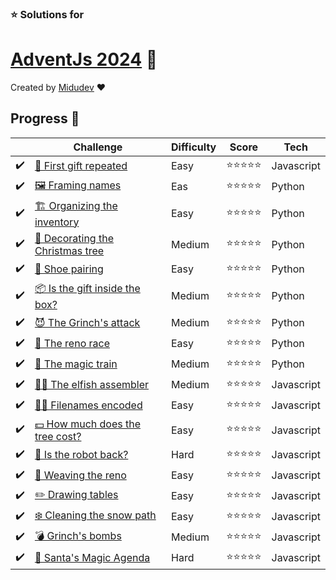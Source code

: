 ### ⭐ Solutions for

# [AdventJs 2024](https://adventjs.dev/) 🎄

Created by [Midudev](https://twitter.com/midudev) ❤️

## Progress 📅

|     | Challenge                                                              | Difficulty | Score      | Tech       |
| --- | ---------------------------------------------------------------------- | ---------- | ---------- | ---------- |
| ✔️  | [🎁 First gift repeated](./1-first-gift-repeated/)                     | Easy       | ⭐⭐⭐⭐⭐ | Javascript |
| ✔️  | [🖼️ Framing names](./2-framing-names/)                                 | Eas        | ⭐⭐⭐⭐⭐ | Python     |
| ✔️  | [🏗️ Organizing the inventory](./3-organizing-the-inventory/)           | Easy       | ⭐⭐⭐⭐⭐ | Python     |
| ✔️  | [🎄 Decorating the Christmas tree](./4-decorating-the-christmas-tree/) | Medium     | ⭐⭐⭐⭐⭐ | Python     |
| ✔️  | [👞 Shoe pairing](./5-shoe-pairing/)                                   | Easy       | ⭐⭐⭐⭐⭐ | Python     |
| ✔️  | [📦 Is the gift inside the box?](./6-is-the-gift-inside-the-box/)      | Medium     | ⭐⭐⭐⭐⭐ | Python     |
| ✔️  | [😈 The Grinch's attack](./7-the-grinchs-attack/)                      | Medium     | ⭐⭐⭐⭐⭐ | Python     |
| ✔️  | [🦌 The reno race](./8-the-reno-race/)                                 | Easy       | ⭐⭐⭐⭐⭐ | Python     |
| ✔️  | [🚂 The magic train](./9-the-magic-train/)                             | Medium     | ⭐⭐⭐⭐⭐ | Python     |
| ✔️  | [🧑‍💻 The elfish assembler](./10-the-elfish-assembler/)                  | Medium     | ⭐⭐⭐⭐⭐ | Javascript |
| ✔️  | [🏴‍☠️ Filenames encoded](./11-filenames-encoded/)                        | Easy       | ⭐⭐⭐⭐⭐ | Javascript |
| ✔️  | [💵 How much does the tree cost? ](./12-how-much-does-the-tree-cost/)  | Easy       | ⭐⭐⭐⭐⭐ | Javascript |
| ✔️  | [🤖 Is the robot back? ](./13-is-the-robot-back/)                      | Hard       | ⭐⭐⭐⭐⭐ | Javascript |
| ✔️  | [🦌 Weaving the reno ](./14-Weaving-the-reno/)                         | Easy       | ⭐⭐⭐⭐⭐ | Javascript |
| ✔️  | [✏️ Drawing tables ](./15-drawing-tables/)                             | Easy       | ⭐⭐⭐⭐⭐ | Javascript |
| ✔️  | [❄️ Cleaning the snow path ](./16-cleaning-the-snow-path/)             | Easy       | ⭐⭐⭐⭐⭐ | Javascript |
| ✔️  | [💣 Grinch's bombs ](./17-grinchs-bomb/)                               | Medium     | ⭐⭐⭐⭐⭐ | Javascript |
| ✔️  | [📇 Santa's Magic Agenda ](./18-santas-magic-agenda/)                  | Hard       | ⭐⭐⭐⭐⭐ | Javascript |
